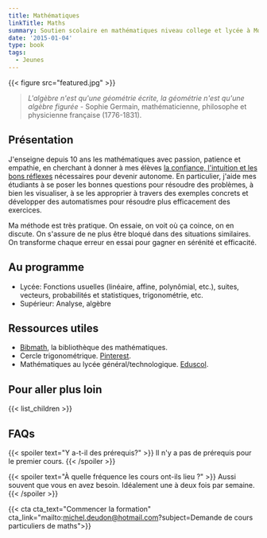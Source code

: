 ```yaml
---
title: Mathématiques
linkTitle: Maths
summary: Soutien scolaire en mathématiques niveau college et lycée à Montpellier. Statistiques, quantique, programmation, sciences des données en études supérieures.
date: '2015-01-04'
type: book
tags:
  - Jeunes
---
```


{{< figure src="featured.jpg" >}}

> <i> L'algèbre n'est qu'une géométrie écrite, la géométrie n'est qu'une algèbre figurée </i> - Sophie Germain, mathématicienne, philosophe et physicienne française (1776-1831).

## Présentation

J'enseigne depuis 10 ans les mathématiques avec passion, patience et empathie, en cherchant à donner à mes élèves [la confiance, l'intuition et les bons réflexes](https://www.mtpcours.fr/post/23-01-10-mathematics/) nécessaires pour devenir autonome. En particulier, j'aide mes étudiants à se poser les bonnes questions pour résoudre des problèmes, à bien les visualiser, à se les approprier à travers des exemples concrets et développer des automatismes pour résoudre plus efficacement des exercices.

Ma méthode est très pratique. On essaie, on voit où ça coince, on en discute. On s'assure de ne plus être bloqué dans des situations similaires. On transforme chaque erreur en essai pour gagner en sérénité et efficacité.

## Au programme

- Lycée: Fonctions usuelles (linéaire, affine, polynômial, etc.), suites, vecteurs, probabilités et statistiques, trigonométrie, etc.
- Supérieur: Analyse, algèbre

## Ressources utiles
- [Bibmath](https://www.bibmath.net/), la bibliothèque des mathématiques.
- Cercle trigonométrique. [Pinterest](https://i.pinimg.com/736x/19/f5/b3/19f5b354491a16b870ef4108e909a258--animation.jpg).
- Mathématiques au lycée général/technologique. [Eduscol](https://eduscol.education.fr/1723/programmes-et-ressources-en-mathematiques-voie-gt).

## Pour aller plus loin

{{< list_children >}}

## FAQs

{{< spoiler text="Y a-t-il des prérequis?" >}}
Il n'y a pas de prérequis pour le premier cours.
{{< /spoiler >}}

{{< spoiler text="À quelle fréquence les cours ont-ils lieu ?" >}}
Aussi souvent que vous en avez besoin. Idéalement une à deux fois par semaine.
{{< /spoiler >}}

{{< cta cta_text="Commencer la formation" cta_link="mailto:michel.deudon@hotmail.com?subject=Demande de cours particuliers de maths">}}